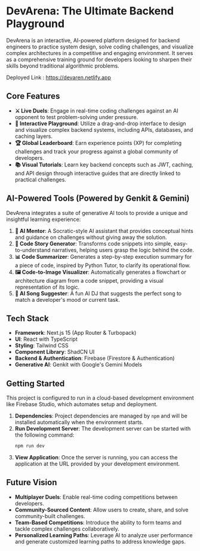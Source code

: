 # DevArena: The Ultimate Backend Playground

DevArena is an interactive, AI-powered platform designed for backend engineers to practice system design, solve coding challenges, and visualize complex architectures in a competitive and engaging environment. It serves as a comprehensive training ground for developers looking to sharpen their skills beyond traditional algorithmic problems.

Deployed Link : https://devaren.netlify.app

## Core Features

- **⚔️ Live Duels**: Engage in real-time coding challenges against an AI opponent to test problem-solving under pressure.
- **🎨 Interactive Playground**: Utilize a drag-and-drop interface to design and visualize complex backend systems, including APIs, databases, and caching layers.
- **🏆 Global Leaderboard**: Earn experience points (XP) for completing challenges and track your progress against a global community of developers.
- **📚 Visual Tutorials**: Learn key backend concepts such as JWT, caching, and API design through interactive guides that are directly linked to practical challenges.

## AI-Powered Tools (Powered by Genkit & Gemini)

DevArena integrates a suite of generative AI tools to provide a unique and insightful learning experience:

1.  **🧠 AI Mentor**: A Socratic-style AI assistant that provides conceptual hints and guidance on challenges without giving away the solution.
2.  **📜 Code Story Generator**: Transforms code snippets into simple, easy-to-understand narratives, helping users grasp the logic behind the code.
3.  **📊 Code Summarizer**: Generates a step-by-step execution summary for a piece of code, inspired by Python Tutor, to clarify its operational flow.
4.  **🖼️ Code-to-Image Visualizer**: Automatically generates a flowchart or architecture diagram from a code snippet, providing a visual representation of its logic.
5.  **🎵 AI Song Suggester**: A fun AI DJ that suggests the perfect song to match a developer's mood or current task.

## Tech Stack

-   **Framework**: Next.js 15 (App Router & Turbopack)
-   **UI**: React with TypeScript
-   **Styling**: Tailwind CSS
-   **Component Library**: ShadCN UI
-   **Backend & Authentication**: Firebase (Firestore & Authentication)
-   **Generative AI**: Genkit with Google's Gemini Models

## Getting Started

This project is configured to run in a cloud-based development environment like Firebase Studio, which automates setup and deployment.

1.  **Dependencies**: Project dependencies are managed by `npm` and will be installed automatically when the environment starts.
2.  **Run Development Server**: The development server can be started with the following command:
    ```bash
    npm run dev
    ```
3.  **View Application**: Once the server is running, you can access the application at the URL provided by your development environment.

## Future Vision

-   **Multiplayer Duels**: Enable real-time coding competitions between developers.
-   **Community-Sourced Content**: Allow users to create, share, and solve community-built challenges.
-   **Team-Based Competitions**: Introduce the ability to form teams and tackle complex challenges collaboratively.
-   **Personalized Learning Paths**: Leverage AI to analyze user performance and generate customized learning paths to address knowledge gaps.
